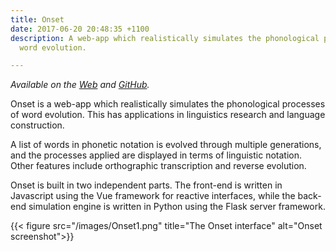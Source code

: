 ```yaml
---
title: Onset
date: 2017-06-20 20:48:35 +1100
description: A web-app which realistically simulates the phonological processes of
  word evolution.

---
```

*Available on the [Web](https://onset.cadel.me) and [GitHub](https://github.com/kdelwat/onset).*

Onset is a web-app which realistically simulates the phonological processes of
word evolution. This has applications in linguistics research and language
construction.

A list of words in phonetic notation is evolved through multiple generations,
and the processes applied are displayed in terms of linguistic notation. Other
features include orthographic transcription and reverse evolution.

Onset is built in two independent parts. The front-end is written in Javascript
using the Vue framework for reactive interfaces, while the back-end simulation
engine is written in Python using the Flask server framework.

{{< figure src="/images/Onset1.png" title="The Onset interface" alt="Onset screenshot">}}